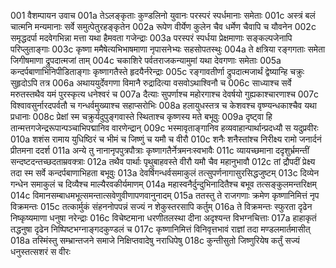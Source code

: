 001  	वैशम्पायन उवाच
001a	तेऽलङ्कृताः कुण्डलिनो युवानः परस्परं स्पर्धमानाः समेताः
001c	अस्त्रं बलं चात्मनि मन्यमानाः सर्वे समुत्पेतुरहङ्कृतेन
002a	रूपेण वीर्येण कुलेन चैव धर्मेण चैवापि च यौवनेन
002c	समृद्धदर्पा मदवेगभिन्ना मत्ता यथा हैमवता गजेन्द्राः
003a	परस्परं स्पर्धया प्रेक्षमाणाः सङ्कल्पजेनापि परिप्लुताङ्गाः
003c	कृष्णा ममैषेत्यभिभाषमाणा नृपासनेभ्यः सहसोपतस्थुः
004a	ते क्षत्रिया रङ्गगताः समेता जिगीषमाणा द्रुपदात्मजां ताम्
004c	चकाशिरे पर्वतराजकन्यामुमां यथा देवगणाः समेताः
005a	कन्दर्पबाणाभिनिपीडिताङ्गाः कृष्णागतैस्ते हृदयैर्नरेन्द्राः
005c	रङ्गावतीर्णा द्रुपदात्मजार्थं द्वेष्यान्हि चक्रुः सुहृदोऽपि तत्र
006a	अथाययुर्देवगणा विमानै रुद्रादित्या वसवोऽथाश्विनौ च
006c	साध्याश्च सर्वे मरुतस्तथैव यमं पुरस्कृत्य धनेश्वरं च
007a	दैत्याः सुपर्णाश्च महोरगाश्च देवर्षयो गुह्यकाश्चारणाश्च
007c	विश्वावसुर्नारदपर्वतौ च गन्धर्वमुख्याश्च सहाप्सरोभिः
008a	हलायुधस्तत्र च केशवश्च वृष्ण्यन्धकाश्चैव यथा प्रधानाः
008c	प्रेक्षां स्म चक्रुर्यदुपुङ्गवास्ते स्थिताश्च कृष्णस्य मते बभूवुः
009a	दृष्ट्वा हि तान्मत्तगजेन्द्ररूपान्पञ्चाभिपद्मानिव वारणेन्द्रान्
009c	भस्मावृताङ्गानिव हव्यवाहान्पार्थान्प्रदध्यौ स यदुप्रवीरः
010a	शशंस रामाय युधिष्ठिरं च भीमं च जिष्णुं च यमौ च वीरौ
010c	शनैः शनैस्तांश्च निरीक्ष्य रामो जनार्दनं प्रीतमना ददर्श
011a	अन्ये तु नानानृपपुत्रपौत्राः कृष्णागतैर्नेत्रमनःस्वभावैः
011c	व्यायच्छमाना ददृशुर्भ्रमन्तीं सन्दष्टदन्तच्छदताम्रवक्त्राः
012a	तथैव पार्थाः पृथुबाहवस्ते वीरौ यमौ चैव महानुभावौ
012c	तां द्रौपदीं प्रेक्ष्य तदा स्म सर्वे कन्दर्पबाणाभिहता बभूवुः
013a	देवर्षिगन्धर्वसमाकुलं तत्सुपर्णनागासुरसिद्धजुष्टम्
013c	दिव्येन गन्धेन समाकुलं च दिव्यैश्च माल्यैरवकीर्यमाणम्
014a	महास्वनैर्दुन्दुभिनादितैश्च बभूव तत्सङ्कुलमन्तरिक्षम्
014c	विमानसम्बाधमभूत्समन्तात्सवेणुवीणापणवानुनादम्
015a	ततस्तु ते राजगणाः क्रमेण कृष्णानिमित्तं नृप विक्रमन्तः
015c	तत्कार्मुकं संहननोपपन्नं सज्यं न शेकुस्तरसापि कर्तुम्
016a	ते विक्रमन्तः स्फुरता दृढेन निष्कृष्यमाणा धनुषा नरेन्द्राः
016c	विचेष्टमाना धरणीतलस्था दीना अदृश्यन्त विभग्नचित्ताः
017a	हाहाकृतं तद्धनुषा दृढेन निष्पिष्टभग्नाङ्गदकुण्डलं च
017c	कृष्णानिमित्तं विनिवृत्तभावं राज्ञां तदा मण्डलमार्तमासीत्
018a	तस्मिंस्तु सम्भ्रान्तजने समाजे निक्षिप्तवादेषु नराधिपेषु
018c	कुन्तीसुतो जिष्णुरियेष कर्तुं सज्यं धनुस्तत्सशरं स वीरः
